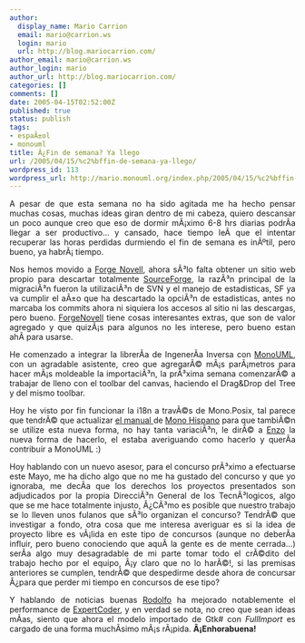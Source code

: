 ```yaml
---
author:
  display_name: Mario Carrion
  email: mario@carrion.ws
  login: mario
  url: http://blog.mariocarrion.com/
author_email: mario@carrion.ws
author_login: mario
author_url: http://blog.mariocarrion.com/
categories: []
comments: []
date: 2005-04-15T02:52:00Z
published: true
status: publish
tags:
- espaÃ±ol
- monouml
title: Â¿Fin de semana? Ya llego
url: /2005/04/15/%c2%bffin-de-semana-ya-llego/
wordpress_id: 113
wordpress_url: http://mario.monouml.org/index.php/2005/04/15/%c2%bffin-de-semana-ya-llego/
---
```


<div style="clear:both;"></div>
<p align="justify">A pesar de que esta semana no ha sido agitada me ha hecho pensar muchas cosas, muchas ideas giran dentro de mi cabeza, quiero descansar un poco aunque creo que eso de dormir mÃ¡ximo 6-8 hrs diarias podrÃ­a llegar a ser productivo... y cansado, hace tiempo leÃ­ que el intentar recuperar las horas perdidas durmiendo el fin de semana es inÃºtil, pero bueno, ya habrÃ¡ tiempo.</p>
<p align="justify">Nos hemos movido a <a href="http://forge.novell.com/modules/xfmod/project/?monouml">Forge Novell</a>, ahora sÃ³lo falta obtener un sitio web propio para descartar totalmente <a href="http://sourceforge.net/projects/monouml">SourceForge</a>, la razÃ³n principal de la migraciÃ³n fueron la utilizaciÃ³n de SVN y el manejo de estadisticas, SF ya va cumplir el aÃ±o que ha descartado la opciÃ³n de estadisticas, antes no marcaba los commits ahora ni siquiera los accesos al sitio ni las descargas, pero bueno. <a href="http://forge.novell.com">ForgeNovell</a> tiene cosas interesantes extras, que son de valor agregado y que quizÃ¡s para algunos no les interese, pero bueno estan ahÃ­ para usarse.</p>
<p align="justify">He comenzado a integrar la librerÃ­a de IngenerÃ­a Inversa con <a href="http://monouml.sourceforge.net">MonoUML</a>, con un agradable asistente, creo que agregarÃ© mÃ¡s parÃ¡metros para hacer mÃ¡s moldeable la importaciÃ³n, la prÃ³xima semana comenzarÃ© a trabajar de lleno con el toolbar del canvas, haciendo el Drag&Drop del Tree y del mismo toolbar.</p>
<p align="justify">Hoy he visto por fin funcionar la i18n a travÃ©s de Mono.Posix, tal parece que tendrÃ© que actualizar <a href="http://www.monohispano.org/tutoriales/i18n_gettext-sharp">el manual </a>de <a href="http://www.monohispano.org">Mono Hispano</a> para que tambiÃ©n se utilize esta nueva forma, no hay tanta variaciÃ³n, le dirÃ© a <a href="http://www.enzolutions.com/mono/">Enzo</a> la nueva forma de hacerlo, el estaba averiguando como hacerlo y querÃ­a contribuir a MonoUML :)</p>
<p align="justify">Hoy hablando con un nuevo asesor, para el concurso prÃ³ximo a efectuarse este Mayo, me ha dicho algo que no me ha gustado del concurso y que yo ignoraba, me decÃ­a que los derechos los proyectos presentados son adjudicados por la propia DirecciÃ³n General de los TecnÃ³logicos, algo que se me hace totalmente injusto, Â¿CÃ³mo es posible que nuestro trabajo se lo lleven unos fulanos que sÃ³lo organizan el concurso? TendrÃ© que investigar a fondo, otra cosa que me interesa averiguar es si la idea de proyecto libre es vÃ¡lida en este tipo de concursos (aunque no deberÃ­a influir, pero bueno conociendo que aquÃ­ la gente es de mente cerrada...) serÃ­a algo muy desagradable de mi parte tomar todo el crÃ©dito del trabajo hecho por el equipo, Â¡y claro que no lo harÃ©!, si las premisas anteriores se cumplen, tendrÃ© que despedirme desde ahora de concursar Â¿para que perder mi tiempo en concursos de ese tipo?</p>
<p align="justify">Y hablando de noticias buenas <a href="http://rodolfocampero.blogspot.com">Rodolfo</a> ha mejorado notablemente el performance de <a href="http://expertcoder.sourceforge.net">ExpertCoder</a>, y en verdad se nota, no creo que sean ideas mÃ­as, siento que ahora el modelo importado de Gtk# con <span style="font-style:italic;">FullImport</span> es cargado de una forma muchÃ­simo mÃ¡s rÃ¡pida. <span style="font-weight:bold;">Â¡Enhorabuena!</span></p>
<div style="clear:both; padding-bottom: 0.25em;"></div>
